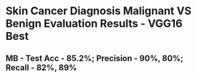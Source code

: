 # Skin Cancer Diagnosis Malignant VS Benign Evaluation Results - VGG16 Best
## MB - Test Acc - 85.2%; Precision - 90%, 80%; Recall - 82%, 89%
